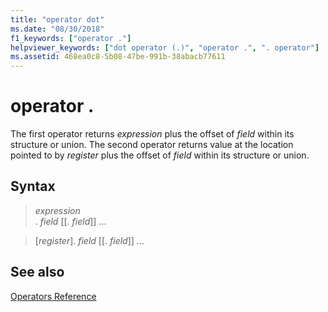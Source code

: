 ```yaml
---
title: "operator dot"
ms.date: "08/30/2018"
f1_keywords: ["operator ."]
helpviewer_keywords: ["dot operator (.)", "operator .", ". operator"]
ms.assetid: 468ea0c8-5b08-47be-991b-38abacb77611
---
```

# operator .

The first operator returns *expression* plus the offset of *field* within its structure or union. The second operator returns value at the location pointed to by *register* plus the offset of *field* within its structure or union.

## Syntax

> *expression*<br/> . *field* [[. *field*]] ...

> [*register*]. *field* [[. *field*]] ...

## See also

[Operators Reference](../../assembler/masm/operators-reference.md)<br/>